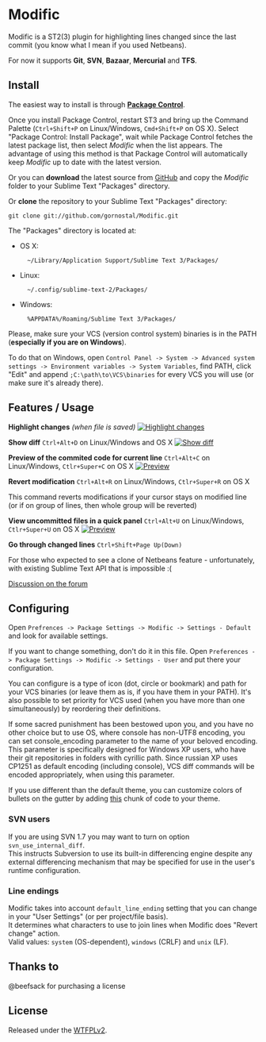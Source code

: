 Modific
=========

Modific is a ST2(3) plugin for highlighting lines changed since the last commit (you know what I mean if you used Netbeans).

For now it supports **Git**, **SVN**, **Bazaar**, **Mercurial** and **TFS**.


Install
-------

The easiest way to install is through **[Package Control](http://wbond.net/sublime\_packages/package\_control)**.

Once you install Package Control, restart ST3 and bring up the Command Palette (`Ctrl+Shift+P` on Linux/Windows, `Cmd+Shift+P` on OS X). Select "Package Control: Install Package", wait while Package Control fetches the latest package list, then select *Modific* when the list appears. The advantage of using this method is that Package Control will automatically keep *Modific* up to date with the latest version.

Or you can **download** the latest source from [GitHub](https://github.com/gornostal/Modific/zipball/master) and copy the *Modific* folder to your Sublime Text "Packages" directory.

Or **clone** the repository to your Sublime Text "Packages" directory:

    git clone git://github.com/gornostal/Modific.git


The "Packages" directory is located at:

* OS X:

        ~/Library/Application Support/Sublime Text 3/Packages/

* Linux:

        ~/.config/sublime-text-2/Packages/

* Windows:

        %APPDATA%/Roaming/Sublime Text 3/Packages/

Please, make sure your VCS (version control system) binaries is in the PATH (**especially if you are on Windows**).

To do that on Windows, open `Control Panel -> System -> Advanced system settings -> Environment variables -> System Variables`, find PATH, click "Edit" and append `;C:\path\to\VCS\binaries` for every VCS you will use (or make sure it's already there).

Features / Usage
----------------

**Highlight changes** *(when file is saved)*
[![Highlight changes](http://i.imgur.com/DX8TeJTl.jpg)](http://i.imgur.com/DX8TeJT.jpg)

**Show diff** `Ctrl+Alt+D` on Linux/Windows and OS X
[![Show diff](http://i.imgur.com/csCw7l.jpg)](http://i.imgur.com/csCw7.jpg)

**Preview of the commited code for current line** `Ctrl+Alt+C` on Linux/Windows, `Ctlr+Super+C` on OS X
[![Preview](http://i.imgur.com/siVOXl.jpg)](http://i.imgur.com/siVOX.jpg)

**Revert modification** `Ctrl+Alt+R` on Linux/Windows, `Ctlr+Super+R` on OS X

This command reverts modifications if your cursor stays on modified line (or if on group of lines, then whole group will be reverted)

**View uncommitted files in a quick panel** `Ctrl+Alt+U` on Linux/Windows, `Ctlr+Super+U` on OS X
[![Preview](http://i.imgur.com/sldHNl.jpg)](http://i.imgur.com/sldHN.jpg)

**Go through changed lines** `Ctrl+Shift+Page Up(Down)`

For those who expected to see a clone of Netbeans feature - unfortunately, with existing Sublime Text API that is impossible :(

[Discussion on the forum](http://www.sublimetext.com/forum/viewtopic.php?f=5&t=7468)

Configuring
-----------

Open `Prefrences -> Package Settings -> Modific -> Settings - Default` and look for available settings.

If you want to change something, don't do it in this file. Open `Preferences -> Package Settings -> Modific -> Settings - User` and put there your configuration.

You can configure is a type of icon (dot, circle or bookmark) and path for your VCS binaries (or leave them as is, if you have them in your PATH). It's also possible to set priority for VCS used (when you have more than one simultaneously) by reordering their definitions.

If some sacred punishment has been bestowed upon you, and you have no other choice but to use OS, where console has non-UTF8 encoding, you can set console_encoding parameter to the name of your beloved encoding. This parameter is specifically designed for Windows XP users, who have their git repositories in folders with cyrillic path. Since russian XP uses CP1251 as default encoding (including console), VCS diff commands will be encoded appropriately, when using this parameter.

If you use different than the default theme, you can customize colors of bullets on the gutter by adding [this](https://gist.github.com/3692073) chunk of code to your theme.

### SVN users
If you are using SVN 1.7 you may want to turn on option `svn_use_internal_diff`.   
This instructs Subversion to use its built-in differencing engine
despite any external differencing mechanism that may be specified for use in the user's runtime configuration.

### Line endings
Modific takes into account `default_line_ending` setting that you can change in your "User Settings" (or per project/file basis).  
It determines what characters to use to join lines when Modific does "Revert change" action.  
Valid values: `system` (OS-dependent), `windows` (CRLF) and `unix` (LF).


Thanks to
---------

@beefsack for purchasing a license

License
-------
Released under the [WTFPLv2](http://sam.zoy.org/wtfpl/COPYING).
